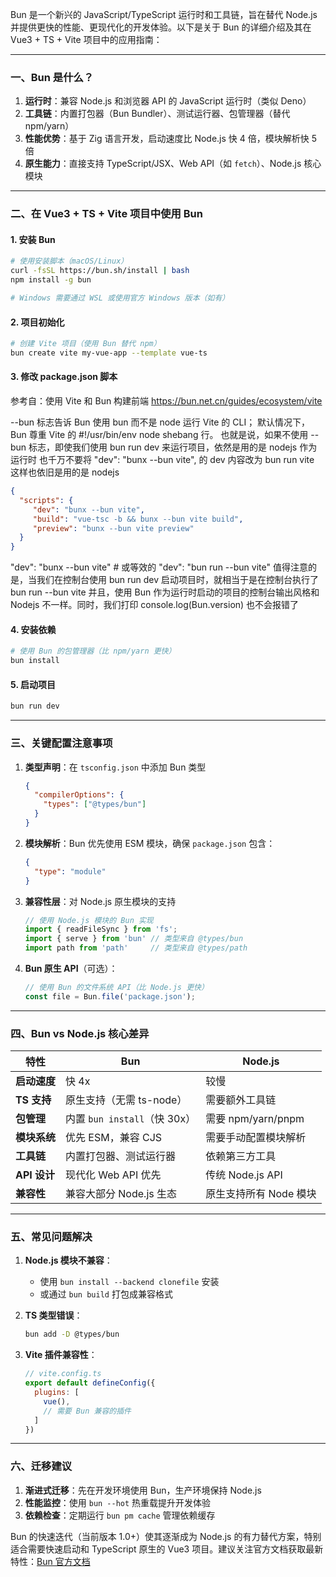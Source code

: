 Bun 是一个新兴的 JavaScript/TypeScript 运行时和工具链，旨在替代 Node.js 并提供更快的性能、更现代化的开发体验。以下是关于 Bun 的详细介绍及其在 Vue3 + TS + Vite 项目中的应用指南：

---

### **一、Bun 是什么？**
1. **运行时**：兼容 Node.js 和浏览器 API 的 JavaScript 运行时（类似 Deno）
2. **工具链**：内置打包器（Bun Bundler）、测试运行器、包管理器（替代 npm/yarn）
3. **性能优势**：基于 Zig 语言开发，启动速度比 Node.js 快 4 倍，模块解析快 5 倍
4. **原生能力**：直接支持 TypeScript/JSX、Web API（如 `fetch`）、Node.js 核心模块

---

### **二、在 Vue3 + TS + Vite 项目中使用 Bun**
#### **1. 安装 Bun**
```bash
# 使用安装脚本（macOS/Linux）
curl -fsSL https://bun.sh/install | bash
npm install -g bun

# Windows 需要通过 WSL 或使用官方 Windows 版本（如有）
```

#### **2. 项目初始化**
```bash
# 创建 Vite 项目（使用 Bun 替代 npm）
bun create vite my-vue-app --template vue-ts
```

#### **3. 修改 package.json 脚本**
参考自：使用 Vite 和 Bun 构建前端      https://bun.net.cn/guides/ecosystem/vite

--bun 标志告诉 Bun 使用 bun 而不是 node 运行 Vite 的 CLI；
默认情况下，Bun 尊重 Vite 的 #!/usr/bin/env node shebang 行。
也就是说，如果不使用 --bun 标志，即使我们使用 bun run dev 来运行项目，依然是用的是 nodejs 作为运行时
也千万不要将 "dev": "bunx --bun vite", 的 dev 内容改为 bun run vite  这样也依旧是用的是 nodejs
```json
{
  "scripts": {
     "dev": "bunx --bun vite",  
     "build": "vue-tsc -b && bunx --bun vite build",
     "preview": "bunx --bun vite preview"
  }
}
```
"dev": "bunx --bun vite"  # 或等效的 "dev": "bun run --bun vite"
值得注意的是，当我们在控制台使用 bun run dev 启动项目时，就相当于是在控制台执行了 bun run --bun vite 
并且，使用 Bun 作为运行时启动的项目的控制台输出风格和 Nodejs 不一样。同时，我们打印 console.log(Bun.version) 也不会报错了

#### **4. 安装依赖**
```bash
# 使用 Bun 的包管理器（比 npm/yarn 更快）
bun install
```

#### **5. 启动项目**
```bash
bun run dev
```

---

### **三、关键配置注意事项**
1. **类型声明**：在 `tsconfig.json` 中添加 Bun 类型
   ```json
   {
     "compilerOptions": {
       "types": ["@types/bun"]
     }
   }
   ```

2. **模块解析**：Bun 优先使用 ESM 模块，确保 `package.json` 包含：
   ```json
   {
     "type": "module"
   }
   ```

3. **兼容性层**：对 Node.js 原生模块的支持
   ```javascript
   // 使用 Node.js 模块的 Bun 实现
   import { readFileSync } from 'fs';
   import { serve } from 'bun' // 类型来自 @types/bun
   import path from 'path'     // 类型来自 @types/path
   ```

4. **Bun 原生 API**（可选）：
   ```javascript
   // 使用 Bun 的文件系统 API（比 Node.js 更快）
   const file = Bun.file('package.json');
   ```

---

### **四、Bun vs Node.js 核心差异**
| 特性                | Bun                          | Node.js                   |
|---------------------|------------------------------|---------------------------|
| **启动速度**         | 快 4x                        | 较慢                      |
| **TS 支持**          | 原生支持（无需 ts-node）     | 需要额外工具链            |
| **包管理**           | 内置 `bun install`（快 30x）| 需要 npm/yarn/pnpm        |
| **模块系统**         | 优先 ESM，兼容 CJS           | 需要手动配置模块解析      |
| **工具链**           | 内置打包器、测试运行器       | 依赖第三方工具            |
| **API 设计**         | 现代化 Web API 优先          | 传统 Node.js API          |
| **兼容性**           | 兼容大部分 Node.js 生态      | 原生支持所有 Node 模块    |

---

### **五、常见问题解决**
1. **Node.js 模块不兼容**：
    - 使用 `bun install --backend clonefile` 安装
    - 或通过 `bun build` 打包成兼容格式

2. **TS 类型错误**：
   ```bash
   bun add -D @types/bun
   ```

3. **Vite 插件兼容性**：
   ```javascript
   // vite.config.ts
   export default defineConfig({
     plugins: [
       vue(),
       // 需要 Bun 兼容的插件
     ]
   })
   ```

---

### **六、迁移建议**
1. **渐进式迁移**：先在开发环境使用 Bun，生产环境保持 Node.js
2. **性能监控**：使用 `bun --hot` 热重载提升开发体验
3. **依赖检查**：定期运行 `bun pm cache` 管理依赖缓存

Bun 的快速迭代（当前版本 1.0+）使其逐渐成为 Node.js 的有力替代方案，特别适合需要快速启动和 TypeScript 原生的 Vue3 项目。建议关注官方文档获取最新特性：[Bun 官方文档](https://bun.sh/docs)